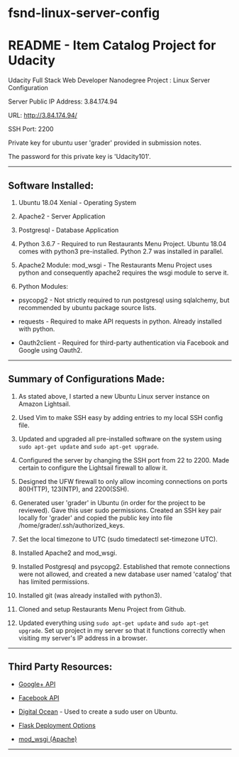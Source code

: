 # fsnd-linux-server-config

# README - Item Catalog Project for Udacity
Udacity Full Stack Web Developer Nanodegree Project : Linux Server Configuration

Server Public IP Address: 3.84.174.94

URL: http://3.84.174.94/

SSH Port: 2200

Private key for ubuntu user 'grader' provided in submission notes.

The password for this private key is 'Udacity101'.

---

## Software Installed: 

1. Ubuntu 18.04 Xenial - Operating System

2. Apache2 - Server Application

3. Postgresql - Database Application

4. Python 3.6.7 - Required to run Restaurants Menu Project. Ubuntu 18.04 comes with python3 pre-installed. Python 2.7 was installed in parallel.

5. Apache2 Module: mod_wsgi - The Restaurants Menu Project uses python and consequently apache2 requires the wsgi module to serve it.

6. Python Modules:

* psycopg2 - Not strictly required to run postgresql using sqlalchemy, but recommended by ubuntu package source lists.

* requests - Required to make API requests in python. Already installed with python.

* Oauth2client - Required for third-party authentication via Facebook and Google using Oauth2.

---

## Summary of Configurations Made:
1. As stated above, I started a new Ubuntu Linux server instance on Amazon Lightsail. 

2. Used Vim to make SSH easy by adding entries to my local SSH config file. 

3. Updated and upgraded all pre-installed software on the system using `sudo apt-get update` and `sudo apt-get upgrade`.

4. Configured the server by changing the SSH port from 22 to 2200. Made certain to configure the Lightsail firewall to allow it. 

5.  Designed the UFW firewall to only allow incoming connections on ports 80(HTTP), 123(NTP), and 2200(SSH). 

6.  Generated user 'grader' in Ubuntu (in order for the project to be reviewed). Gave this user sudo permissions. Created an SSH key pair locally for 'grader' and copied the public key into file /home/grader/.ssh/authorized_keys.

7. Set the local timezone to UTC (sudo timedatectl set-timezone UTC). 

8. Installed Apache2 and mod_wsgi.

9. Installed Postgresql and psycopg2. Established that remote connections were not allowed, and created a new database user named 'catalog' that has limited permissions. 

10. Installed git (was already installed with python3). 

11. Cloned and setup Restaurants Menu Project from Github. 

12. Updated everything using `sudo apt-get update` and `sudo apt-get upgrade`. Set up project in my server so that it functions correctly when visiting my server's IP address in a browser. 

---

## Third Party Resources:

- [Google+ API](https://developers.google.com/)

- [Facebook API](https://developers.facebook.com/)

- [Digital Ocean](https://www.digitalocean.com/community/tutorials/how-to-create-a-sudo-user-on-ubuntu-quickstart) - Used to create a sudo user on Ubuntu.

- [Flask Deployment Options](http://flask.pocoo.org/docs/0.12/deploying/#deployment)

- [mod_wsgi (Apache)](http://flask.pocoo.org/docs/0.12/deploying/mod_wsgi/)
---



